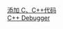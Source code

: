 [添加 C、C++代码](https://developer.android.google.cn/studio/projects/add-native-code)   
[C++ Debugger](http://lldb.llvm.org/)   
